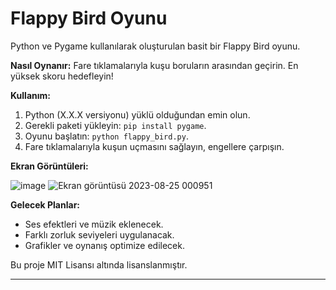 # Flappy Bird Oyunu

Python ve Pygame kullanılarak oluşturulan basit bir Flappy Bird oyunu.

**Nasıl Oynanır:** Fare tıklamalarıyla kuşu boruların arasından geçirin. En yüksek skoru hedefleyin!

**Kullanım:**
1. Python (X.X.X versiyonu) yüklü olduğundan emin olun.
2. Gerekli paketi yükleyin: `pip install pygame`.
3. Oyunu başlatın: `python flappy_bird.py`.
4. Fare tıklamalarıyla kuşun uçmasını sağlayın, engellere çarpışın.

**Ekran Görüntüleri:**


![image](https://github.com/cngzhn06/Flappy_Bird/assets/95685025/1b4eadfa-38e9-4765-b389-ee6715ed6d66)
![Ekran görüntüsü 2023-08-25 000951](https://github.com/cngzhn06/Flappy_Bird/assets/95685025/f2c261f9-cbe0-4ffb-aa1e-75c10355634a)



**Gelecek Planlar:**
- Ses efektleri ve müzik eklenecek.
- Farklı zorluk seviyeleri uygulanacak.
- Grafikler ve oynanış optimize edilecek.

Bu proje MIT Lisansı altında lisanslanmıştır.

---
